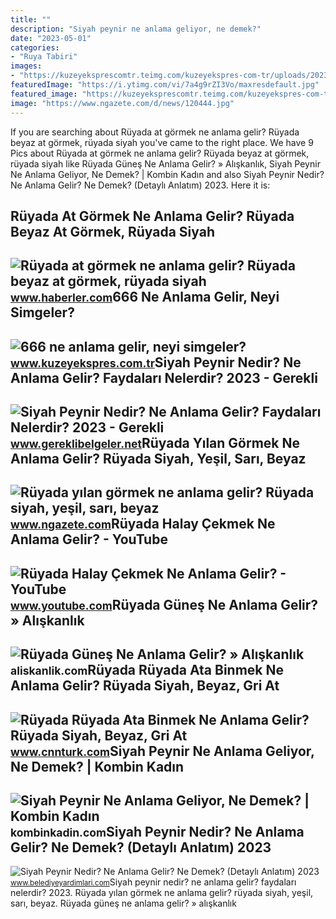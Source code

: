 ```yaml
---
title: ""
description: "Siyah peynir ne anlama geliyor, ne demek?"
date: "2023-05-01"
categories:
- "Ruya Tabiri"
images:
- "https://kuzeyeksprescomtr.teimg.com/kuzeyekspres-com-tr/uploads/2023/06/666-ne-anlama-gelir.jpg"
featuredImage: "https://i.ytimg.com/vi/7a4g9rZI3Vo/maxresdefault.jpg"
featured_image: "https://kuzeyeksprescomtr.teimg.com/kuzeyekspres-com-tr/uploads/2023/06/666-ne-anlama-gelir.jpg"
image: "https://www.ngazete.com/d/news/120444.jpg"
---
```


If you are searching about Rüyada at görmek ne anlama gelir? Rüyada beyaz at görmek, rüyada siyah you've came to the right place. We have 9 Pics about Rüyada at görmek ne anlama gelir? Rüyada beyaz at görmek, rüyada siyah like Rüyada Güneş Ne Anlama Gelir? » Alışkanlık, Siyah Peynir Ne Anlama Geliyor, Ne Demek? | Kombin Kadın and also Siyah Peynir Nedir? Ne Anlama Gelir? Ne Demek? (Detaylı Anlatım) 2023. Here it is:

Rüyada At Görmek Ne Anlama Gelir? Rüyada Beyaz At Görmek, Rüyada Siyah
----------------------------------------------------------------------

 ![Rüyada at görmek ne anlama gelir? Rüyada beyaz at görmek, rüyada siyah](https://foto.haberler.com/haber/2019/10/30/ruyada-at-gormek-ne-anlama-gelir-12566959_7097_m.jpg) <small>www.haberler.com</small>666 Ne Anlama Gelir, Neyi Simgeler?
-----------------------------------

 ![666 ne anlama gelir, neyi simgeler?](https://kuzeyeksprescomtr.teimg.com/kuzeyekspres-com-tr/uploads/2023/06/666-ne-anlama-gelir.jpg) <small>www.kuzeyekspres.com.tr</small>Siyah Peynir Nedir? Ne Anlama Gelir? Faydaları Nelerdir? 2023 - Gerekli
-----------------------------------------------------------------------

 ![Siyah Peynir Nedir? Ne Anlama Gelir? Faydaları Nelerdir? 2023 - Gerekli](https://www.gereklibelgeler.net/wp-content/uploads/2023/01/siyah-peynir-nedir.jpg) <small>www.gereklibelgeler.net</small>Rüyada Yılan Görmek Ne Anlama Gelir? Rüyada Siyah, Yeşil, Sarı, Beyaz
---------------------------------------------------------------------

 ![Rüyada yılan görmek ne anlama gelir? Rüyada siyah, yeşil, sarı, beyaz](https://www.ngazete.com/d/news/120444.jpg) <small>www.ngazete.com</small>Rüyada Halay Çekmek Ne Anlama Gelir? - YouTube
----------------------------------------------

 ![Rüyada Halay Çekmek Ne Anlama Gelir? - YouTube](https://i.ytimg.com/vi/7a4g9rZI3Vo/maxresdefault.jpg) <small>www.youtube.com</small>Rüyada Güneş Ne Anlama Gelir? » Alışkanlık
------------------------------------------

 ![Rüyada Güneş Ne Anlama Gelir? » Alışkanlık](https://aliskanlik.com/wp-content/uploads/2022/04/Ruyada-Gunes-Ne-Anlama-Gelir.jpeg) <small>aliskanlik.com</small>Rüyada Rüyada Ata Binmek Ne Anlama Gelir? Rüyada Siyah, Beyaz, Gri At
---------------------------------------------------------------------

 ![Rüyada Rüyada Ata Binmek Ne Anlama Gelir? Rüyada Siyah, Beyaz, Gri At](https://i.cnnturk.com/i/cnnturk/75/740x416/615065a45cf3b01180182a83.jpg) <small>www.cnnturk.com</small>Siyah Peynir Ne Anlama Geliyor, Ne Demek? | Kombin Kadın
--------------------------------------------------------

 ![Siyah Peynir Ne Anlama Geliyor, Ne Demek? | Kombin Kadın](https://kombinkadin.com/wp-content/uploads/2022/12/Siyah-peynir-nedir-ne-anlama-gelir.png) <small>kombinkadin.com</small>Siyah Peynir Nedir? Ne Anlama Gelir? Ne Demek? (Detaylı Anlatım) 2023
---------------------------------------------------------------------

 ![Siyah Peynir Nedir? Ne Anlama Gelir? Ne Demek? (Detaylı Anlatım) 2023](https://www.belediyeyardimlari.com/wp-content/uploads/2022/12/siyah-peynir-anlami-nedir-1024x575.jpg) <small>www.belediyeyardimlari.com</small>Siyah peynir nedir? ne anlama gelir? faydaları nelerdir? 2023. Rüyada yılan görmek ne anlama gelir? rüyada siyah, yeşil, sarı, beyaz. Rüyada güneş ne anlama gelir? » alışkanlık
